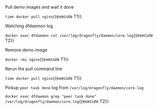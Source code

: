 
Pull demo images and wait it done

`time docker pull nginx`{{execute T1}}

Watching dfdaemon log

`docker exec dfdaemon cat /var/log/dragonfly/daemon/core.log`{{execute T2}}

Remove demo image

`docker rmi nginx`{{execute T1}}

Rerun the pull command line

`time docker pull nginx`{{execute T1}}

Pickup `peer task done` log from `/var/log/dragonfly/daemon/core.log`

`docker exec dfdaemon grep "peer task done" /var/log/dragonfly/daemon/core.log`{{execute T2}}

